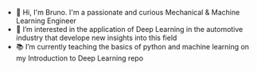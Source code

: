 -  👋 Hi, I'm Bruno. I'm a passionate and curious Mechanical & Machine Learning Engineer  
-  👀 I’m interested in the application of Deep Learning in the automotive industry that develope new insights into this field
-  📚 I’m currently teaching the basics of python and machine learning on my Introduction to Deep Learning repo
